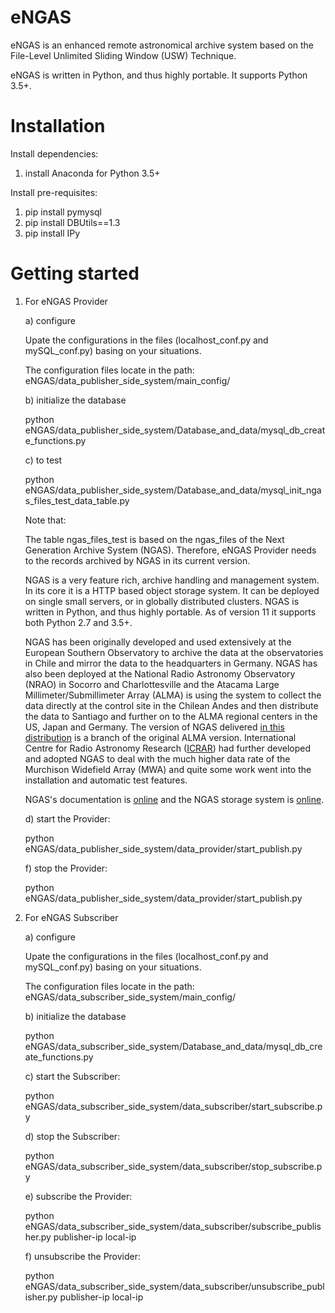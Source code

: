 # eNGAS

eNGAS is an enhanced remote astronomical archive system based on the File-Level  Unlimited Sliding Window (USW) Technique.

eNGAS is written in Python, and thus highly portable. It supports Python 3.5+.

# Installation


Install dependencies:

1) install Anaconda for Python 3.5+

Install pre-requisites:

1) pip install pymysql
2) pip install DBUtils==1.3
3) pip install IPy

# Getting started

1. For eNGAS Provider

	a) configure
	
	Upate the configurations in the files (localhost_conf.py and mySQL_conf.py) basing on your situations. 
	
	The configuration files locate in the path: eNGAS/data_publisher_side_system/main_config/
	
	b) initialize the database
	
	python eNGAS/data_publisher_side_system/Database_and_data/mysql_db_create_functions.py
	
	c) to test
	
	python eNGAS/data_publisher_side_system/Database_and_data/mysql_init_ngas_files_test_data_table.py
	
	Note that:
	
	The table ngas_files_test is based on the ngas_files of the Next Generation Archive System (NGAS). Therefore, eNGAS Provider needs to the records archived by NGAS in its current version.
	
	NGAS is a very feature rich, archive handling and management system. In its core it is a HTTP based object storage system. It can be deployed on single small servers, or in globally distributed clusters. NGAS is written in Python, and thus highly portable. As of version 11 it supports both Python 2.7 and 3.5+. 
	
	NGAS has been originally developed and used extensively at the European Southern Observatory to archive the data at the observatories in Chile and mirror the data to the headquarters in Germany. NGAS has also been deployed at the National Radio
Astronomy Observatory (NRAO) in Socorro and Charlottesville and the Atacama Large Millimeter/Submillimeter Array (ALMA) is using the system to collect the data directly at the control site in the Chilean Andes and then distribute the data to Santiago and further on to the ALMA regional centers in the US, Japan and Germany. 
	The version of NGAS delivered [in this distribution](https://github.com/ICRAR/ngas) is a branch of the original ALMA version. International Centre for Radio Astronomy Research ([ICRAR](http://www.icrar.org)) had further developed and adopted NGAS to deal with the much higher data rate of the Murchison Widefield Array (MWA) and quite some work went into the installation and automatic test features.
	 
	 NGAS's documentation is [online](https://ngas.readthedocs.io/en/master/) and the NGAS storage system is [online](https://github.com/ICRAR/ngas).
	
	
	d) start the Provider:
	
	python eNGAS/data_publisher_side_system/data_provider/start_publish.py

	f) stop the Provider:
	
	python eNGAS/data_publisher_side_system/data_provider/start_publish.py
	
	
2. For eNGAS Subscriber

	a) configure
	
	Upate the configurations in the files (localhost_conf.py and mySQL_conf.py) basing on your situations. 
	
	The configuration files locate in the path: eNGAS/data_subscriber_side_system/main_config/
	
	b) initialize the database
	
	python eNGAS/data_subscriber_side_system/Database_and_data/mysql_db_create_functions.py
	
	c) start the Subscriber:
	
	python eNGAS/data_subscriber_side_system/data_subscriber/start_subscribe.py
	
	d) stop the Subscriber:
	
	python eNGAS/data_subscriber_side_system/data_subscriber/stop_subscribe.py
	
	e) subscribe the Provider:
	
	python eNGAS/data_subscriber_side_system/data_subscriber/subscribe_publisher.py publisher-ip local-ip
	
	f) unsubscribe the Provider:
	
	python eNGAS/data_subscriber_side_system/data_subscriber/unsubscribe_publisher.py publisher-ip local-ip
	
	

